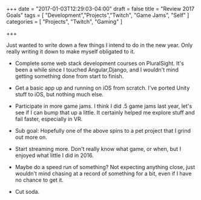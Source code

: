 +++
date = "2017-01-03T12:29:03-04:00"
draft = false
title = "Review 2017 Goals"
tags = [ "Development","Projects","Twitch", "Game Jams", "Self" ]
categories = [ "Projects", "Twitch", "Gaming" ]

+++

Just wanted to write down a few things I intend to do in the new year. Only really writing it down to make myself obligated to it.

- Complete some web stack development courses on PluralSight. It's been a while since I touched Angular,Django, and I wouldn't mind getting something done from start to finish.

- Get a basic app up and running on iOS from scratch. I've ported Unity stuff to iOS, but nothing much else.

- Participate in more game jams. I think I did .5 game jams last year, let's see if I can bump that up a little. It certainly helped me explore stuff and fail faster, especially in VR.

- Sub goal: Hopefully one of the above spins to a pet project that I grind out more on.

- Start streaming more. Don't really know what game, or when, but I enjoyed what little I did in 2016.

- Maybe do a speed run of something? Not expecting anything close, just wouldn't mind chasing at a record of something for a bit, even if I have no chance to get it.

- Cut soda.
